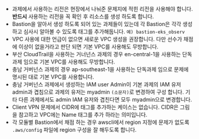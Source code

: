 - 과제에서 사용하는 리전은 현장에서 나눠준 문제지에 적힌 리전을 사용해야 합니다. **반드시** 사용하는 리전을 꼭 확인 후 리소스를 생성 하도록 합니다.
- Bastion을 알아서 생성 하도록 되어 있는 과제들이 있는데 각 Bastion은 각각 생성하고 심사시 알아볼 수 있도록 태그를 추가해둡니다. `예) bastion-eks_observ`
- VPC 사용에 대한 언급이 없으면 새로운 VPC 생성을 권장합니다. 다만 선수가 채점에 이상이 없을거라고 판단 되면 기본 VPC를 사용해도 무방합니다.
- 부산 CloudTrail을 사용하는 거너넌스 과제의 경우 en-central-1을 사용하는 단독과제 임으로 기본 VPC를 사용해도 무방합니다.
- 충남 거버넌스 과제의 경우 ap-southeast-1을 사용하는 단독과제 임으로 문제에 명시된 대로 기본 VPC를 사용합니다.
- 충남 거버넌스 과제에서 생성하는 IAM user Admin이 기본 과제의 IAM 유저 admin과 겹침으로 과제의 유저는 myadmin `(소문자)`로 변경하여 구성 합니다. 기타 다른 과제에서도 admin IAM 유저와 겹친다면 모두 myadmin으로 변경합니다.
- Client VPN 문제에서 CIDR에 태그를 추가하는 케이스는 없습니다. CIDR은 그림을 참고하고 VPC에는 Name 태그를 추가 하라는 의미입니다.
- 각 모듈별 Bastion에서 채점 하는 경우 awscli에서 region 지정에 문제가 없도록 `.aws/config` 파일에 region 구성을 잘 해두도록 합니다.
